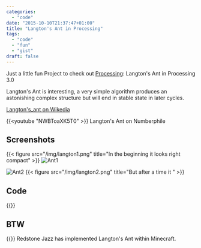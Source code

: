 ```yaml
---
categories:
  - "code"
date: "2015-10-10T21:37:47+01:00"
title: "Langton's Ant in Processing"
tags:
  - "code"
  - "fun"
  - "gist"
draft: false
---
```


Just a little fun Project to check out [Processing](https://processing.org/):
Langton's Ant in Processing 3.0


Langton's Ant is interesting, a very simple algorithm produces an astonishing
complex structure but will end in stable state in later cycles.

[Langton's_ant on Wikedia](https://en.wikipedia.org/wiki/Langton's_ant)

{{<youtube "NWBToaXK5T0" >}}
Langton's Ant on Numberphile


## Screenshots
{{< figure src="/img/langton1.png" title="In the beginning it looks right compact" >}}
![Ant1](/img/langton1.png)

![Ant2](/img/langton2.png)
{{< figure src="/img/langton2.png" title="But after a time it " >}}

## Code

{{<gist u="toke" id="6f52bd0a035da110c6a3" >}}

## BTW

{{<youtube  hy3LG6isnQA>}}
Redstone Jazz has implemented Langton's Ant within Minecraft.
